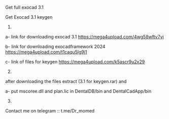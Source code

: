 Get full exocad 3.1 

Get Exocad 3.1 keygen

   1.

a- link for downloading exocad 3.1 https://mega4upload.com/4wg58wftv7yi

b- link for downloading exocadframework 2024 https://mega4upload.com/t1caqu5lg9j1

c- link of files for keygen https://mega4upload.com/k5ascr9u2x29

  2.

after downloading the files extract (3.1 for keygen.rar) and

a- put mscoree.dll and plan.lic in DentalDB/bin and DentalCadApp/bin

  3.
  
Contact me on telegram :: t.me/Dr_momed
